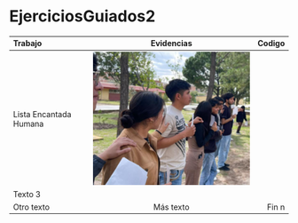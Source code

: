 # EjerciciosGuiados2

| Trabajo | Evidencias | Codigo |
|:-----------|:--------:|-----------:|
| Lista Encantada Humana   |<img src="https://github.com/Fernando44PF/EjerciciosGuiados2/blob/main/Captura%20de%20pantalla%202025-10-20%20222804.png?raw=true" alt="Captura del programa" width="400">
  | Texto 3    |
| Otro texto | Más texto| Fin   n     |
